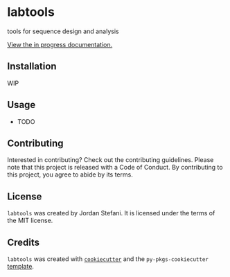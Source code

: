 # labtools

tools for sequence design and analysis

[View the in progress documentation.](https://htmlpreview.github.io/?https%3A%2F%2Fgithub.com%2Fmassivejords%2Ftools%2Fblob%2Fmain%2Fdocs%2Fdocs%2Fhtml%2Findex.html=)

## Installation

WIP

## Usage

- TODO

## Contributing

Interested in contributing? Check out the contributing guidelines. Please note that this project is released with a Code of Conduct. By contributing to this project, you agree to abide by its terms.

## License

`labtools` was created by Jordan Stefani. It is licensed under the terms of the MIT license.

## Credits

`labtools` was created with [`cookiecutter`](https://cookiecutter.readthedocs.io/en/latest/) and the `py-pkgs-cookiecutter` [template](https://github.com/py-pkgs/py-pkgs-cookiecutter).
